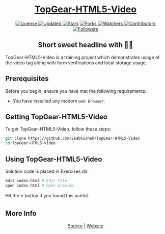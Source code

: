 <div align = "center">

<h1><a href="https://2kabhishek.github.io/TopGear-HTML5-Video">TopGear-HTML5-Video</a></h1>

<a href="https://github.com/2KAbhishek/TopGear-HTML5-Video/blob/master/LICENSE">
<img alt="License" src="https://img.shields.io/github/license/2kabhishek/TopGear-HTML5-Video?style=plastic&color=white&label=License"> </a>

<a href="https://github.com/2KAbhishek/TopGear-HTML5-Video/pulse">
<img alt="Updated" src="https://img.shields.io/github/last-commit/2kabhishek/TopGear-HTML5-Video?style=plastic&color=e30724&label=Updated"> </a>

<a href="https://github.com/2KAbhishek/TopGear-HTML5-Video/stargazers">
<img alt="Stars" src="https://img.shields.io/github/stars/2kabhishek/TopGear-HTML5-Video?style=plastic&color=00d451&label=Stars"></a>

<a href="https://github.com/2KAbhishek/TopGear-HTML5-Video/network/members">
<img alt="Forks" src="https://img.shields.io/github/forks/2kabhishek/TopGear-HTML5-Video?style=plastic&color=1688f0&label=Forks"> </a>

<a href="https://github.com/2KAbhishek/TopGear-HTML5-Video/watchers">
<img alt="Watchers" src="https://img.shields.io/github/watchers/2kabhishek/TopGear-HTML5-Video?style=plastic&color=ff5500&label=Watchers"> </a>

<a href="https://github.com/2KAbhishek/TopGear-HTML5-Video/graphs/contributors">
<img alt="Contributors" src="https://img.shields.io/github/contributors/2kabhishek/TopGear-HTML5-Video?style=plastic&color=f0f&label=Contributors"> </a>

<a href="https://github.com/2KAbhishek?tab=followers">
<img alt="Followers" src="https://img.shields.io/github/followers/2kabhishek?color=222&style=plastic&label=Followers"> </a>

<h2>Short sweet headline with 🎇🎉</h2>

</div>

TopGear-HTML5-Video is a training project which demonstrates usage of the video tag along with form verifications and local storage usage.

## Prerequisites

Before you begin, ensure you have met the following requirements:

- You have installed any modern `web browser`.

## Getting TopGear-HTML5-Video

To get TopGear-HTML5-Video, follow these steps:

```bash
git clone https://github.com/2kabhishek/TopGear-HTML5-Video
cd TopGear-HTML5-Video
```

## Using TopGear-HTML5-Video

Solution code is placed in Exercises dir

```bash
edit index.html # Edit file
open index.html # Open preview
```

Hit the :star: button if you found this useful.

## More Info

<div align="center">

<a href="https://github.com/2KAbhishek/TopGear-HTML5-Video">Source</a> |
<a href="https://2kabhishek.github.io/TopGear-HTML5-Video">Website</a>

</div>
